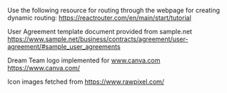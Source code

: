 Use the following resource for routing through the webpage for creating dynamic routing:
    https://reactrouter.com/en/main/start/tutorial

User Agreement template document provided from sample.net
https://www.sample.net/business/contracts/agreement/user-agreement/#sample_user_agreements

Dream Team logo implemented for www.canva.com
https://www.canva.com/     

Icon images fetched from https://www.rawpixel.com/

